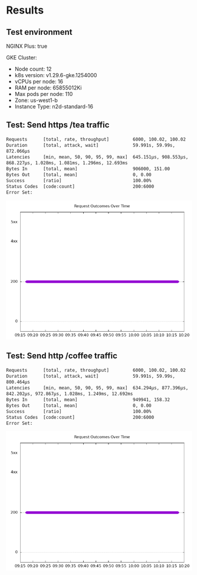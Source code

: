 # Results

## Test environment

NGINX Plus: true

GKE Cluster:

- Node count: 12
- k8s version: v1.29.6-gke.1254000
- vCPUs per node: 16
- RAM per node: 65855012Ki
- Max pods per node: 110
- Zone: us-west1-b
- Instance Type: n2d-standard-16

## Test: Send https /tea traffic

```text
Requests      [total, rate, throughput]         6000, 100.02, 100.02
Duration      [total, attack, wait]             59.991s, 59.99s, 872.066µs
Latencies     [min, mean, 50, 90, 95, 99, max]  645.151µs, 908.553µs, 868.227µs, 1.028ms, 1.081ms, 1.296ms, 12.693ms
Bytes In      [total, mean]                     906000, 151.00
Bytes Out     [total, mean]                     0, 0.00
Success       [ratio]                           100.00%
Status Codes  [code:count]                      200:6000  
Error Set:
```

![https-plus.png](https-plus.png)

## Test: Send http /coffee traffic

```text
Requests      [total, rate, throughput]         6000, 100.02, 100.02
Duration      [total, attack, wait]             59.991s, 59.99s, 800.464µs
Latencies     [min, mean, 50, 90, 95, 99, max]  634.294µs, 877.396µs, 842.202µs, 972.867µs, 1.028ms, 1.249ms, 12.692ms
Bytes In      [total, mean]                     949941, 158.32
Bytes Out     [total, mean]                     0, 0.00
Success       [ratio]                           100.00%
Status Codes  [code:count]                      200:6000  
Error Set:
```

![http-plus.png](http-plus.png)
